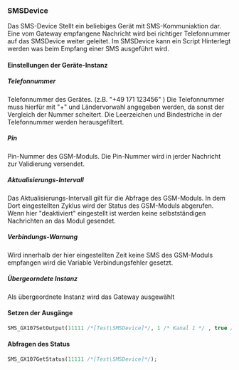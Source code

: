 ### SMSDevice

Das SMS-Device Stellt ein beliebiges Gerät mit SMS-Kommuniaktion dar. Eine vom Gateway empfangene Nachricht wird bei richtiger Telefonnummer auf das SMSDevice weiter geleitet. 
Im SMSDevice kann ein Script Hinterlegt werden was beim Empfang einer SMS ausgeführt wird. 


#### Einstellungen der Geräte-Instanz

##### Telefonnummer
Telefonnummer des Gerätes. (z.B. "+49 171 123456" )
Die Telefonnummer muss hierfür mit "+" und Ländervorwahl angegeben werden, da sonst der Vergleich der Nummer scheitert.
Die Leerzeichen und Bindestriche in der Telefonnummer werden herausgefiltert.

##### Pin
Pin-Nummer des GSM-Moduls. Die Pin-Nummer wird in jerder Nachricht zur Validierung versendet.

##### Aktualisierungs-Intervall
Das Aktualisierungs-Intervall gilt für die Abfrage des GSM-Moduls. In dem Dort eingestellten Zyklus wird der Status des GSM-Moduls abgerufen. 
Wenn hier "deaktiviert" eingestellt ist werden keine selbstständigen Nachrichten an das Modul gesendet. 


##### Verbindungs-Warnung
Wird innerhalb der hier eingestellten Zeit keine SMS des GSM-Moduls empfangen wird die Variable Verbindungsfehler gesetzt.


##### Übergeorndete Instanz
Als übergeordnete Instanz wird das Gateway ausgewählt 


 

#### Setzen der Ausgänge
```php
SMS_GX107SetOutput(11111 /*[Test\SMSDevice]*/, 1 /* Kanal 1 */ , true /* einschalten */);

```

#### Abfragen des Status
```php
SMS_GX107GetStatus(11111 /*[Test\SMSDevice]*/);

``` 

